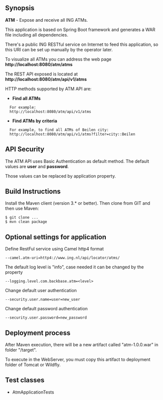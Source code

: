 ## Synopsis

**ATM** - Expose and receive all ING ATMs.

This application is based on Spring Boot framework and generates a WAR file including all dependencies.

There's a public ING RESTful service on Internet to feed this application, so this URI can be set up manually by the operator later.

To visualize all ATMs you can address the web page **http://localhost:8080/atm/atms**

The REST API exposed is located at **http://localhost:8080/atm/api/v1/atms**

HTTP methods supported by ATM API are:

- **Find all ATMs**
```
  For example:
  http://localhost:8080/atm/api/v1/atms
```
- **Find ATMs by criteria**
```
  For example, to find all ATMs of Beilen city:
  http://localhost:8080/atm/api/v1/atms?filter=city::Beilen
```

## API Security
The ATM API uses Basic Authentication as default method. The default values are **user** and **password**.

Those values can be replaced by application property. 

## Build Instructions

Install the Maven client (version 3.* or better). Then clone from GIT and then use Maven:
```
$ git clone ...
$ mvn clean package
```
## Optional settings for application

Define RestFul service using Camel http4 format
```
--camel.atm-uri=http4://www.ing.nl/api/locator/atms/
```
The default log level is "info", case needed it can be changed by the property
```
--logging.level.com.backbase.atm=<level>
```
Change default user authentication
```
--security.user.name=user=new_user
```
Change default password authentication
```
--security.user.password=new_password
```

## Deployment process

After Maven execution, there will be a new artifact called "atm-1.0.0.war" in folder "/target".

To execute in the WebServer, you must copy this artifact to deployment folder of Tomcat or Wildfly. 

## Test classes

- AtmApplicationTests